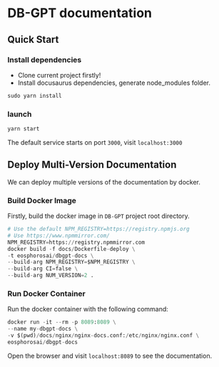 # DB-GPT documentation 

## Quick Start

### Install dependencies 
- Clone current project firstly!
- Install docusaurus dependencies, generate node_modules folder.

```py
sudo yarn install
```

### launch
```py 
yarn start
```

The default service starts on port `3000`, visit `localhost:3000`

## Deploy Multi-Version Documentation

We can deploy multiple versions of the documentation by docker.

### Build Docker Image

Firstly, build the docker image in `DB-GPT` project root directory.

```py
# Use the default NPM_REGISTRY=https://registry.npmjs.org
# Use https://www.npmmirror.com/
NPM_REGISTRY=https://registry.npmmirror.com
docker build -f docs/Dockerfile-deploy \
-t eosphorosai/dbgpt-docs \
--build-arg NPM_REGISTRY=$NPM_REGISTRY \
--build-arg CI=false \
--build-arg NUM_VERSION=2 .
```

### Run Docker Container

Run the docker container with the following command:
```py
docker run -it --rm -p 8089:8089 \
--name my-dbgpt-docs \
-v $(pwd)/docs/nginx/nginx-docs.conf:/etc/nginx/nginx.conf \
eosphorosai/dbgpt-docs
```

Open the browser and visit `localhost:8089` to see the documentation.
